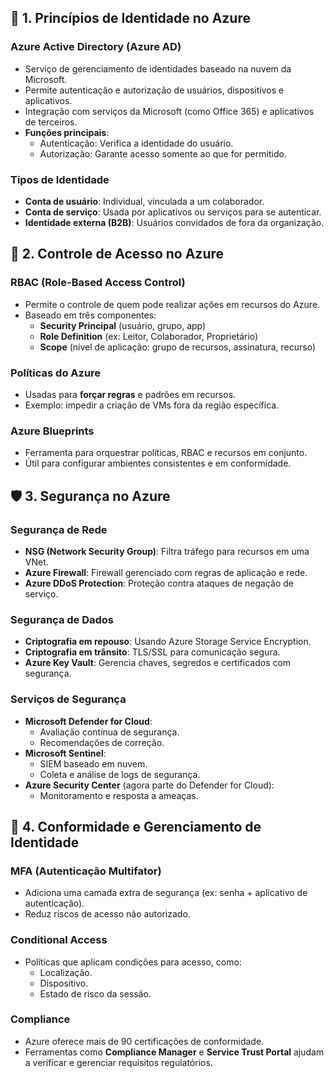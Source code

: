 ## 🔐 1. Princípios de Identidade no Azure

### Azure Active Directory (Azure AD)
- Serviço de gerenciamento de identidades baseado na nuvem da Microsoft.
- Permite autenticação e autorização de usuários, dispositivos e aplicativos.
- Integração com serviços da Microsoft (como Office 365) e aplicativos de terceiros.
- **Funções principais**:
  - Autenticação: Verifica a identidade do usuário.
  - Autorização: Garante acesso somente ao que for permitido.

### Tipos de Identidade
- **Conta de usuário**: Individual, vinculada a um colaborador.
- **Conta de serviço**: Usada por aplicativos ou serviços para se autenticar.
- **Identidade externa (B2B)**: Usuários convidados de fora da organização.

## 🔑 2. Controle de Acesso no Azure

### RBAC (Role-Based Access Control)
- Permite o controle de quem pode realizar ações em recursos do Azure.
- Baseado em três componentes:
  - **Security Principal** (usuário, grupo, app)
  - **Role Definition** (ex: Leitor, Colaborador, Proprietário)
  - **Scope** (nível de aplicação: grupo de recursos, assinatura, recurso)

### Políticas do Azure
- Usadas para **forçar regras** e padrões em recursos.
- Exemplo: impedir a criação de VMs fora da região específica.

### Azure Blueprints
- Ferramenta para orquestrar políticas, RBAC e recursos em conjunto.
- Útil para configurar ambientes consistentes e em conformidade.

## 🛡️ 3. Segurança no Azure

### Segurança de Rede
- **NSG (Network Security Group)**: Filtra tráfego para recursos em uma VNet.
- **Azure Firewall**: Firewall gerenciado com regras de aplicação e rede.
- **Azure DDoS Protection**: Proteção contra ataques de negação de serviço.

### Segurança de Dados
- **Criptografia em repouso**: Usando Azure Storage Service Encryption.
- **Criptografia em trânsito**: TLS/SSL para comunicação segura.
- **Azure Key Vault**: Gerencia chaves, segredos e certificados com segurança.

### Serviços de Segurança
- **Microsoft Defender for Cloud**:
  - Avaliação contínua de segurança.
  - Recomendações de correção.
- **Microsoft Sentinel**:
  - SIEM baseado em nuvem.
  - Coleta e análise de logs de segurança.
- **Azure Security Center** (agora parte do Defender for Cloud):
  - Monitoramento e resposta a ameaças.

## 🔐 4. Conformidade e Gerenciamento de Identidade

### MFA (Autenticação Multifator)
- Adiciona uma camada extra de segurança (ex: senha + aplicativo de autenticação).
- Reduz riscos de acesso não autorizado.

### Conditional Access
- Políticas que aplicam condições para acesso, como:
  - Localização.
  - Dispositivo.
  - Estado de risco da sessão.

### Compliance
- Azure oferece mais de 90 certificações de conformidade.
- Ferramentas como **Compliance Manager** e **Service Trust Portal** ajudam a verificar e gerenciar requisitos regulatórios.
